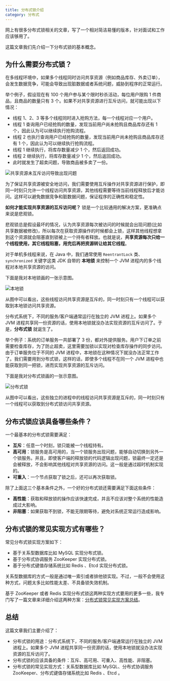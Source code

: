 ```yaml
---
title: 分布式锁介绍
category: 分布式
---
```


<!-- @include: @small-advertisement.snippet.md -->

网上有很多分布式锁相关的文章，写了一个相对简洁易懂的版本，针对面试和工作应该够用了。

这篇文章我们先介绍一下分布式锁的基本概念。

## 为什么需要分布式锁？

在多线程环境中，如果多个线程同时访问共享资源（例如商品库存、外卖订单），会发生数据竞争，可能会导致出现脏数据或者系统问题，威胁到程序的正常运行。

举个例子，假设现在有 100 个用户参与某个限时秒杀活动，每位用户限购 1 件商品，且商品的数量只有 3 个。如果不对共享资源进行互斥访问，就可能出现以下情况：

- 线程 1、2、3 等多个线程同时进入抢购方法，每一个线程对应一个用户。
- 线程 1 查询用户已经抢购的数量，发现当前用户尚未抢购且商品库存还有 1 个，因此认为可以继续执行抢购流程。
- 线程 2 也执行查询用户已经抢购的数量，发现当前用户尚未抢购且商品库存还有 1 个，因此认为可以继续执行抢购流程。
- 线程 1 继续执行，将库存数量减少 1 个，然后返回成功。
- 线程 2 继续执行，将库存数量减少 1 个，然后返回成功。
- 此时就发生了超卖问题，导致商品被多卖了一份。

![共享资源未互斥访问导致出现问题](https://oss.javaguide.cn/github/javaguide/distributed-system/distributed-lock/oversold-without-locking.png)

为了保证共享资源被安全地访问，我们需要使用互斥操作对共享资源进行保护，即同一时刻只允许一个线程访问共享资源，其他线程需要等待当前线程释放后才能访问。这样可以避免数据竞争和脏数据问题，保证程序的正确性和稳定性。

**如何才能实现共享资源的互斥访问呢？** 锁是一个比较通用的解决方案，更准确点来说是悲观锁。

悲观锁总是假设最坏的情况，认为共享资源每次被访问的时候就会出现问题(比如共享数据被修改)，所以每次在获取资源操作的时候都会上锁，这样其他线程想拿到这个资源就会阻塞直到锁被上一个持有者释放。也就是说，**共享资源每次只给一个线程使用，其它线程阻塞，用完后再把资源转让给其它线程**。

对于单机多线程来说，在 Java 中，我们通常使用 `ReentrantLock` 类、`synchronized` 关键字这类 JDK 自带的 **本地锁** 来控制一个 JVM 进程内的多个线程对本地共享资源的访问。

下面是我对本地锁画的一张示意图。

![本地锁](https://oss.javaguide.cn/github/javaguide/distributed-system/distributed-lock/jvm-local-lock.png)

从图中可以看出，这些线程访问共享资源是互斥的，同一时刻只有一个线程可以获取到本地锁访问共享资源。

分布式系统下，不同的服务/客户端通常运行在独立的 JVM 进程上。如果多个 JVM 进程共享同一份资源的话，使用本地锁就没办法实现资源的互斥访问了。于是，**分布式锁** 就诞生了。

举个例子：系统的订单服务一共部署了 3 份，都对外提供服务。用户下订单之前需要检查库存，为了防止超卖，这里需要加锁以实现对检查库存操作的同步访问。由于订单服务位于不同的 JVM 进程中，本地锁在这种情况下就没办法正常工作了。我们需要用到分布式锁，这样的话，即使多个线程不在同一个 JVM 进程中也能获取到同一把锁，进而实现共享资源的互斥访问。

下面是我对分布式锁画的一张示意图。

![分布式锁](https://oss.javaguide.cn/github/javaguide/distributed-system/distributed-lock/distributed-lock.png)

从图中可以看出，这些独立的进程中的线程访问共享资源是互斥的，同一时刻只有一个线程可以获取到分布式锁访问共享资源。

## 分布式锁应该具备哪些条件？

一个最基本的分布式锁需要满足：

- **互斥**：任意一个时刻，锁只能被一个线程持有。
- **高可用**：锁服务是高可用的，当一个锁服务出现问题，能够自动切换到另外一个锁服务。并且，即使客户端的释放锁的代码逻辑出现问题，锁最终一定还是会被释放，不会影响其他线程对共享资源的访问。这一般是通过超时机制实现的。
- **可重入**：一个节点获取了锁之后，还可以再次获取锁。

除了上面这三个基本条件之外，一个好的分布式锁还需要满足下面这些条件：

- **高性能**：获取和释放锁的操作应该快速完成，并且不应该对整个系统的性能造成过大影响。
- **非阻塞**：如果获取不到锁，不能无限期等待，避免对系统正常运行造成影响。

## 分布式锁的常见实现方式有哪些？

常见分布式锁实现方案如下：

- 基于关系型数据库比如 MySQL 实现分布式锁。
- 基于分布式协调服务 ZooKeeper 实现分布式锁。
- 基于分布式键值存储系统比如 Redis 、Etcd 实现分布式锁。

关系型数据库的方式一般是通过唯一索引或者排他锁实现。不过，一般不会使用这种方式，问题太多比如性能太差、不具备锁失效机制。

基于 ZooKeeper 或者 Redis 实现分布式锁这两种实现方式要用的更多一些，我专门写了一篇文章来详细介绍这两种方案：[分布式锁常见实现方案总结](./distributed-lock-implementations.md)。

## 总结

这篇文章我们主要介绍了：

- 分布式锁的用途：分布式系统下，不同的服务/客户端通常运行在独立的 JVM 进程上。如果多个 JVM 进程共享同一份资源的话，使用本地锁就没办法实现资源的互斥访问了。
- 分布式锁的应该具备的条件：互斥、高可用、可重入、高性能、非阻塞。
- 分布式锁的常见实现方式：关系型数据库比如 MySQL、分布式协调服务 ZooKeeper、分布式键值存储系统比如 Redis 、Etcd 。


